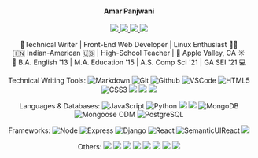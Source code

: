 
<!-- ![](https://img.shields.io/badge/-M-333?style=flat&logo=m) -->
<div align="center">
 <h4>Amar Panjwani </h4>
 
<!--  __'Professor Pan'__    -->
 
<!--  <img src="https://img.shields.io/badge/Linux_Mint-87CF3E?style=for-the-badge&logo=linux-mint&logoColor=white"><br> -->
 
  
 
<!--  <a href="https://www.github.com/amarpan/" target="_blank">
      <img src="https://img.shields.io/badge/-github.com/amarpan-orange?style=flat&logo=GitHub&logoColor=white">
 </a>  -->
 
  <a href="https://amarpan.github.io/portfolio" target="_blank">
    <img src="https://img.shields.io/badge/-amarpan.github.io/portfolio-gold?style=flat&logo=GitHub&logoColor=black"
 </a>
   
   <a href="https://www.linkedin.com/in/amarpan/" target="_blank">
      <img src="https://img.shields.io/badge/-linkedin.com/in/amarpan-blue?style=flat&logo=Linkedin&logoColor=white">
 </a>    
  
  
 <a href="https://medium.com/@amarpan">
    <img src="https://img.shields.io/badge/-medium.com/@amarpan-purple?style=flat&logo=medium">
 </a>
   <a href="mailto:amar.panjwani@gmail.com" target="_blank">   
    <img src="https://img.shields.io/badge/-amar.panjwani@gmail.com-c14438?style=flat&logo=Gmail&logoColor=white">
 </a>
  
📝Technical Writer | Front-End Web Developer | Linux Enthusiast :technologist: <br>
:india: Indian-American :us: | High-School Teacher | 🍎 Apple Valley, CA ☀️     
📘 B.A. English '13 | M.A. Education '15 | A.S. Comp Sci '21 | GA SEI '21 💻
 



<!-- 👯 I’m looking to collaborate on ... -->
<!-- 🤔 I’m looking for help with ... -->
<!-- [![Anurag's GitHub stats](https://github-readme-stats.vercel.app/api?username=amarpan)](https://github.com/anuraghazra/github-readme-stats) -->
 Technical Writing Tools: 
![Markdown](https://img.shields.io/badge/-Markdown-333?style=flat&logo=markdown)
![Git](https://img.shields.io/badge/-Git-333?style=flat&logo=git)
![Github](https://img.shields.io/badge/-Github-333?style=flat&logo=github)
![VSCode](https://img.shields.io/badge/-VS_Code-333?style=flat&logo=visualstudio)
![HTML5](https://img.shields.io/badge/-HTML5-333?style=flat&logo=html5)
![CSS3](https://img.shields.io/badge/-CSS-333?style=flat&logo=css3)
![](https://img.shields.io/badge/-Vim-333?style=flat&logo=vim)
![](https://img.shields.io/badge/-GNU_Bash-333?style=flat&logo=gnubash)
![](https://img.shields.io/badge/-zShell-333?style=flat&logo=gnubash)
 

 
Languages & Databases:  		![JavaScript](https://img.shields.io/badge/-JavaScript-333?style=flat&logo=javascript) 
![Python](https://img.shields.io/badge/-Python-333?style=flat&logo=python)
![](https://img.shields.io/badge/-Java-333?style=flat&logo=java)
![](https://img.shields.io/badge/-C++-333?style=flat&logo=cplusplus)
 ![MongoDB](https://img.shields.io/badge/-MongoDB-333?style=flat&logo=mongodb)
 ![Mongoose ODM](https://img.shields.io/badge/-Mongoose_ODM-333?style=flat&logo=mongodb)
![PostgreSQL](https://img.shields.io/badge/-PostgreSQL-333?style=flat&logo=postgresql)

 
 Frameworks: 
 ![Node](https://img.shields.io/badge/-Node.js-333?style=flat&logo=node.js)
![Express](https://img.shields.io/badge/-Express-333?style=flat&logo=express)
![Django](https://img.shields.io/badge/-Django-333?style=flat&logo=django)
![React](https://img.shields.io/badge/-React-333?style=flat&logo=react)
 ![SemanticUIReact](https://img.shields.io/badge/-Semantic%20UI%20React-333?style=flat&logo=semanticuireact)
![](https://img.shields.io/badge/-Materialize_CSS-333?style=flat&logo=materialdesign) 
 
Others: ![](https://img.shields.io/badge/-Zoom-333?style=flat&logo=zoom)
![](https://img.shields.io/badge/-Slack-333?style=flat&logo=slack)
![](https://img.shields.io/badge/-Discord-333?style=flat&logo=discord)
![](https://img.shields.io/badge/-Trello-333?style=flat&logo=trello)
 ![](https://img.shields.io/badge/-Heroku-333?style=flat&logo=heroku)
![](https://img.shields.io/badge/-Replit-333?style=flat&logo=replit)
  ![](https://img.shields.io/badge/-Windows-333?style=flat&logo=windows)
    ![](https://img.shields.io/badge/-Canva-333?style=flat&logo=canva)
<!--![](https://visitor-badge.glitch.me/badge?page_id=sdkdeepa.sdk.deepa) -->
<!-- [![Top Langs](https://github-readme-stats.vercel.app/api/top-langs/?username=amarpan&layout=compact)](https://github.com/amarpan/)       -->  
<!-- ![](https://visitor-badge.glitch.me/badge?page_id=amarpan.amarpan) -->
<!-- ![](https://github-readme-streak-stats.herokuapp.com/?user=amarpan) -->
  </div>
